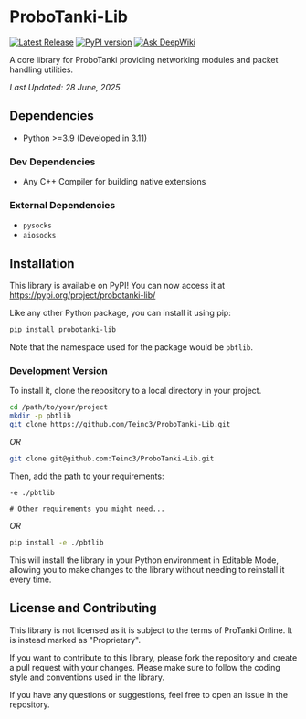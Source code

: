 
# ProboTanki-Lib
[![Latest Release](https://img.shields.io/github/v/release/Teinc3/ProboTanki-Lib?display_name=tag&sort=semver)](https://github.com/Teinc3/ProboTanki-Lib/releases/latest)
[![PyPI version](https://badge.fury.io/py/probotanki-lib.svg)](https://badge.fury.io/py/probotanki-lib)
[![Ask DeepWiki](https://deepwiki.com/badge.svg)](https://deepwiki.com/Teinc3/ProboTanki-Lib)

A core library for ProboTanki providing networking modules and packet handling utilities.

*Last Updated: 28 June, 2025*

## Dependencies

- Python >=3.9 (Developed in 3.11)

### Dev Dependencies
- Any C++ Compiler for building native extensions

### External Dependencies
- `pysocks`
- `aiosocks`

## Installation
This library is available on PyPI! You can now access it at https://pypi.org/project/probotanki-lib/

Like any other Python package, you can install it using pip:
```bash
pip install probotanki-lib
```

Note that the namespace used for the package would be `pbtlib`.

### Development Version

To install it, clone the repository to a local directory in your project.
```bash
cd /path/to/your/project
mkdir -p pbtlib
git clone https://github.com/Teinc3/ProboTanki-Lib.git
```
*OR*
```bash
git clone git@github.com:Teinc3/ProboTanki-Lib.git
```

Then, add the path to your requirements:
```pip-requirements
-e ./pbtlib

# Other requirements you might need...
```
*OR*
```bash
pip install -e ./pbtlib
```

This will install the library in your Python environment in Editable Mode,
allowing you to make changes to the library without needing to reinstall it every time.

## License and Contributing
This library is not licensed as it is subject to the terms of ProTanki Online. It is instead marked as "Proprietary".

If you want to contribute to this library, please fork the repository and create a pull request with your changes.
Please make sure to follow the coding style and conventions used in the library.

If you have any questions or suggestions, feel free to open an issue in the repository.